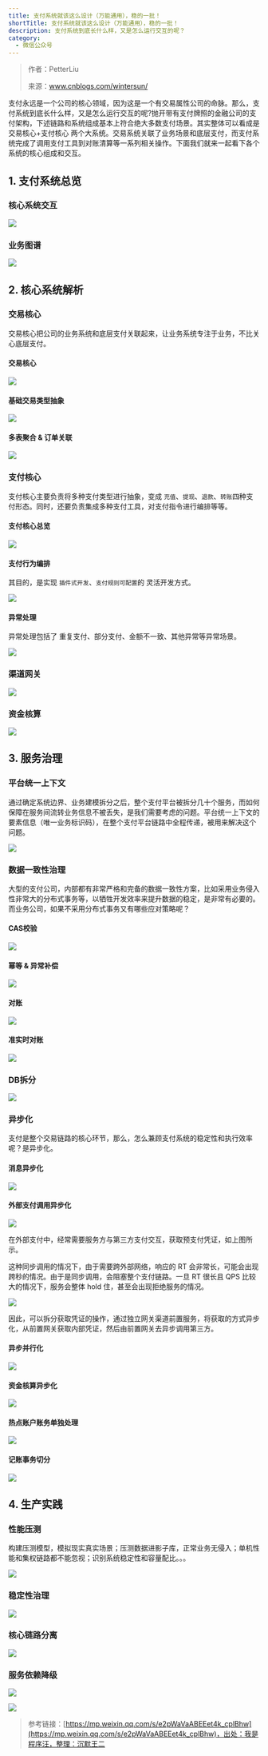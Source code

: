 ```yaml
---
title: 支付系统就该这么设计（万能通用），稳的一批！
shortTitle: 支付系统就该这么设计（万能通用），稳的一批！
description: 支付系统到底长什么样，又是怎么运行交互的呢？
category:
  - 微信公众号
---
```


> 作者：PetterLiu
> 
> 来源：www.cnblogs.com/wintersun/

支付永远是一个公司的核心领域，因为这是一个有交易属性公司的命脉。那么，支付系统到底长什么样，又是怎么运行交互的呢?抛开带有支付牌照的金融公司的支付架构，下述链路和系统组成基本上符合绝大多数支付场景。其实整体可以看成是交易核心+支付核心 两个大系统。交易系统关联了业务场景和底层支付，而支付系统完成了调用支付工具到对账清算等一系列相关操作。下面我们就来一起看下各个系统的核心组成和交互。

## 1\. 支付系统总览

### 核心系统交互

![](http://cdn.tobebetterjavaer.com/tobebetterjavaer/images/nice-article/weixin-zhifxtjgzmsjwntywdyp-ee5890cb-8ef3-4908-8335-18df948a216d.jpg)

### 业务图谱

![](http://cdn.tobebetterjavaer.com/tobebetterjavaer/images/nice-article/weixin-zhifxtjgzmsjwntywdyp-aa67689b-2f16-4bde-ab04-6ebef087ed9c.jpg)

## 2\. 核心系统解析

### 交易核心

交易核心把公司的业务系统和底层支付关联起来，让业务系统专注于业务，不比关心底层支付。

#### 交易核心

![](http://cdn.tobebetterjavaer.com/tobebetterjavaer/images/nice-article/weixin-zhifxtjgzmsjwntywdyp-868070e2-8c52-4c0c-bc18-8f0a46cc6749.jpg)

#### 基础交易类型抽象

![](http://cdn.tobebetterjavaer.com/tobebetterjavaer/images/nice-article/weixin-zhifxtjgzmsjwntywdyp-4be62336-4cb7-4d00-801d-b507a3f1585f.jpg)

#### 多表聚合 & 订单关联

![](http://cdn.tobebetterjavaer.com/tobebetterjavaer/images/nice-article/weixin-zhifxtjgzmsjwntywdyp-37966263-2e1d-4e2e-9ca1-137d69a21022.jpg)

### 支付核心

支付核心主要负责将多种支付类型进行抽象，变成 `充值`、`提现`、`退款`、`转账`四种支付形态。同时，还要负责集成多种支付工具，对支付指令进行编排等等。

#### 支付核心总览

![](http://cdn.tobebetterjavaer.com/tobebetterjavaer/images/nice-article/weixin-zhifxtjgzmsjwntywdyp-b501d78a-f4a0-459b-863b-9bd2147d90a3.jpg)

#### 支付行为编排

其目的，是实现 `插件式开发`、`支付规则可配置`的 灵活开发方式。

![](http://cdn.tobebetterjavaer.com/tobebetterjavaer/images/nice-article/weixin-zhifxtjgzmsjwntywdyp-7f43da1d-56e0-4785-9a97-3b235f2e5e2d.jpg)

#### 异常处理

异常处理包括了 重复支付、部分支付、金额不一致、其他异常等异常场景。

![](http://cdn.tobebetterjavaer.com/tobebetterjavaer/images/nice-article/weixin-zhifxtjgzmsjwntywdyp-0ada08fb-abd5-44d2-a350-47ad2ffe8742.jpg)

### 渠道网关

![](http://cdn.tobebetterjavaer.com/tobebetterjavaer/images/nice-article/weixin-zhifxtjgzmsjwntywdyp-cbecfc3f-48b7-4882-a6e4-2293a3e51fbc.jpg)

### 资金核算

![](http://cdn.tobebetterjavaer.com/tobebetterjavaer/images/nice-article/weixin-zhifxtjgzmsjwntywdyp-cb51b886-9dd4-42b1-a3ef-5802f02ed6db.jpg)

## 3\. 服务治理

### 平台统一上下文

通过确定系统边界、业务建模拆分之后，整个支付平台被拆分几十个服务，而如何保障在服务间流转业务信息不被丢失，是我们需要考虑的问题。平台统一上下文的要素信息（唯一业务标识码），在整个支付平台链路中全程传递，被用来解决这个问题。

![](http://cdn.tobebetterjavaer.com/tobebetterjavaer/images/nice-article/weixin-zhifxtjgzmsjwntywdyp-105cfdd6-6a14-4081-bca4-2e7c9f106a90.jpg)

### 数据一致性治理

大型的支付公司，内部都有非常严格和完备的数据一致性方案，比如采用业务侵入性非常大的分布式事务等，以牺牲开发效率来提升数据的稳定，是非常有必要的。而业务公司，如果不采用分布式事务又有哪些应对策略呢？

#### CAS校验

![](http://cdn.tobebetterjavaer.com/tobebetterjavaer/images/nice-article/weixin-zhifxtjgzmsjwntywdyp-5571b5a7-4658-4a5b-8b9a-f4159ead6fc5.jpg)

#### 幂等 & 异常补偿

![](http://cdn.tobebetterjavaer.com/tobebetterjavaer/images/nice-article/weixin-zhifxtjgzmsjwntywdyp-1af94494-0dd1-43a9-a9f7-5893f36bbeff.jpg)

#### 对账

![](http://cdn.tobebetterjavaer.com/tobebetterjavaer/images/nice-article/weixin-zhifxtjgzmsjwntywdyp-18f1b974-88ab-4aca-a267-566316c436bc.jpg)

#### 准实时对账

![](http://cdn.tobebetterjavaer.com/tobebetterjavaer/images/nice-article/weixin-zhifxtjgzmsjwntywdyp-ade34d95-a5b9-496d-a090-2b2119ca3fad.jpg)

### DB拆分

![](http://cdn.tobebetterjavaer.com/tobebetterjavaer/images/nice-article/weixin-zhifxtjgzmsjwntywdyp-092ebea5-131c-462f-9fa5-0d36f58586ab.jpg)

### 异步化

支付是整个交易链路的核心环节，那么，怎么兼顾支付系统的稳定性和执行效率呢？是异步化。

#### 消息异步化

![](http://cdn.tobebetterjavaer.com/tobebetterjavaer/images/nice-article/weixin-zhifxtjgzmsjwntywdyp-1fc9773c-1fbe-4b01-b0a3-3fdbae27bab6.jpg)

#### 外部支付调用异步化

![](http://cdn.tobebetterjavaer.com/tobebetterjavaer/images/nice-article/weixin-zhifxtjgzmsjwntywdyp-79f239cf-a6dd-4b8b-b907-ab3a88890a79.jpg)

在外部支付中，经常需要服务方与第三方支付交互，获取预支付凭证，如上图所示。

这种同步调用的情况下，由于需要跨外部网络，响应的 RT 会非常长，可能会出现跨秒的情况。由于是同步调用，会阻塞整个支付链路。一旦 RT 很长且 QPS 比较大的情况下，服务会整体 hold 住，甚至会出现拒绝服务的情况。

![](http://cdn.tobebetterjavaer.com/tobebetterjavaer/images/nice-article/weixin-zhifxtjgzmsjwntywdyp-be756b9f-3037-4c84-8c49-2e7d673bc0fa.jpg)

因此，可以拆分获取凭证的操作，通过独立网关渠道前置服务，将获取的方式异步化，从前置网关获取内部凭证，然后由前置网关去异步调用第三方。

#### 异步并行化

![](http://cdn.tobebetterjavaer.com/tobebetterjavaer/images/nice-article/weixin-zhifxtjgzmsjwntywdyp-a7251c7a-8842-4ae4-8462-bd218cc4337a.jpg)

#### 资金核算异步化

![](http://cdn.tobebetterjavaer.com/tobebetterjavaer/images/nice-article/weixin-zhifxtjgzmsjwntywdyp-8409e2ae-fb04-49a6-97a3-3d354a34cf0a.jpg)

#### 热点账户账务单独处理

![](http://cdn.tobebetterjavaer.com/tobebetterjavaer/images/nice-article/weixin-zhifxtjgzmsjwntywdyp-5864d7ce-ccb2-4dc5-843f-f073ed05be25.jpg)

#### 记账事务切分

![](http://cdn.tobebetterjavaer.com/tobebetterjavaer/images/nice-article/weixin-zhifxtjgzmsjwntywdyp-8ebe2a2b-5f8b-4050-863c-31b3cc36f69c.jpg)

## 4\. 生产实践

### 性能压测

构建压测模型，模拟现实真实场景；压测数据进影子库，正常业务无侵入；单机性能和集权链路都不能忽视；识别系统稳定性和容量配比。。。

![](http://cdn.tobebetterjavaer.com/tobebetterjavaer/images/nice-article/weixin-zhifxtjgzmsjwntywdyp-9ff20432-4769-46da-8447-4decb37686e6.jpg)

### 稳定性治理

![](http://cdn.tobebetterjavaer.com/tobebetterjavaer/images/nice-article/weixin-zhifxtjgzmsjwntywdyp-9d113566-a0c1-448a-8e8c-c071052dd000.jpg)

### 核心链路分离

![](http://cdn.tobebetterjavaer.com/tobebetterjavaer/images/nice-article/weixin-zhifxtjgzmsjwntywdyp-ebc24f88-90a1-44c9-a065-ff0528fcd86e.jpg)

### 服务依赖降级

![](http://cdn.tobebetterjavaer.com/tobebetterjavaer/images/nice-article/weixin-zhifxtjgzmsjwntywdyp-1ce53126-64de-4008-aa9c-e81613bdf5f3.jpg)


  

![](http://cdn.tobebetterjavaer.com/tobebetterjavaer/images/nice-article/weixin-zhifxtjgzmsjwntywdyp-d60598b6-341b-4757-9ea8-f43f25cc7c57.jpg)

>参考链接：[https://mp.weixin.qq.com/s/e2pWaVaABEEet4k_cplBhw](https://mp.weixin.qq.com/s/e2pWaVaABEEet4k_cplBhw)，出处：我是程序汪，整理：沉默王二
